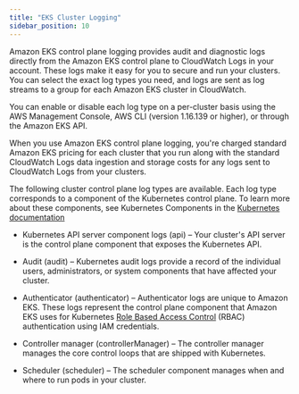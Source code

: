 ```yaml
---
title: "EKS Cluster Logging"
sidebar_position: 10
---
```


Amazon EKS control plane logging provides audit and diagnostic logs directly from the Amazon EKS control plane to CloudWatch Logs in your account. These logs make it easy for you to secure and run your clusters. You can select the exact log types you need, and logs are sent as log streams to a group for each Amazon EKS cluster in CloudWatch.

You can enable or disable each log type on a per-cluster basis using the AWS Management Console, AWS CLI (version 1.16.139 or higher), or through the Amazon EKS API.

When you use Amazon EKS control plane logging, you're charged standard Amazon EKS pricing for each cluster that you run along with the standard CloudWatch Logs data ingestion and storage costs for any logs sent to CloudWatch Logs from your clusters.

The following cluster control plane log types are available. Each log type corresponds to a component of the Kubernetes control plane. To learn more about these components, see Kubernetes Components in the [Kubernetes documentation](https://kubernetes.io/docs/concepts/overview/components/)


- Kubernetes API server component logs (api) – Your cluster's API server is the control plane component that exposes the Kubernetes API. 

- Audit (audit) – Kubernetes audit logs provide a record of the individual users, administrators, or system components that have affected your cluster. 

- Authenticator (authenticator) – Authenticator logs are unique to Amazon EKS. These logs represent the control plane component that Amazon EKS uses for Kubernetes [Role Based Access Control](https://kubernetes.io/docs/admin/authorization/rbac/) (RBAC) authentication using IAM credentials. 

- Controller manager (controllerManager) – The controller manager manages the core control loops that are shipped with Kubernetes. 

- Scheduler (scheduler) – The scheduler component manages when and where to run pods in your cluster. 

